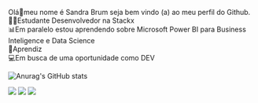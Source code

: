 Olá👋meu nome é Sandra Brum seja bem vindo (a) ao meu perfil do Github.                                                                                                     
👩‍🎓Estudante Desenvolvedor na Stackx                                                                                                                                        
📊Em paralelo estou aprendendo sobre Microsoft Power BI para Business Inteligence e Data Science                                                                                      
🫶Aprendiz                                                                                                                                                                
💻Em busca de uma oportunidade como DEV

![Anurag's GitHub stats](https://github-readme-stats.vercel.app/api?username=Sanbrum&show_icons=true&theme=radical)

<div>
<a href = "mailto:sandratbrum@gmail.com"><img src="https://img.shields.io/badge/-Gmail-%23333?style=for-the-badge&logo=gmail&logoColor=white" alvo ="_blank"></a>
<a href="https://discord.com/channels/@me" target="_blank"><img src="https://img.shields.io/badge/Discord-7289DA?style=for-the-badge&logo= discord&logoColor=white" target="_blank"></a>  
<a href="https://instagram.com/tati_brumm" target="_blank"><img src="https://img.shields.io/badge/-Instagram-%23E4405F?style=for-the- badge&logo=instagram&logoColor=white" target="_blank"></a
